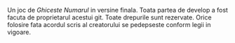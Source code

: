 Un joc de *Ghiceste Numarul* in versine finala. Toata partea de develop a fost facuta de proprietarul acestui git.
Toate drepurile sunt rezervate. Orice folosire fata acordul scris al creatorului se pedepseste conform legii in vigoare.
